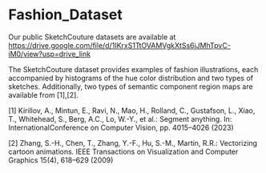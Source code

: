 # Fashion_Dataset
Our public SketchCouture datasets are available at https://drive.google.com/file/d/1IKrxS1TtOVAMVgkXtSs6iJMhTpvC-iM0/view?usp=drive_link


The SketchCouture dataset provides examples of fashion illustrations, each accompanied by histograms of the hue color distribution and two types of sketches. Additionally, two types of semantic component region maps are available from [1],[2].

[1] Kirillov, A., Mintun, E., Ravi, N., Mao, H., Rolland, C., Gustafson, L., Xiao, T., Whitehead, S., Berg, A.C., Lo, W.-Y., et al.: Segment anything. In: InternationalConference on Computer Vision, pp. 4015–4026 (2023)

[2]  Zhang, S.-H., Chen, T., Zhang, Y.-F., Hu, S.-M., Martin, R.R.: Vectorizing cartoon animations. IEEE Transactions on Visualization and Computer Graphics 15(4), 618–629 (2009)
